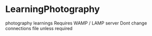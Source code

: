 # LearningPhotography
photography learnings
Requires WAMP / LAMP server
Dont change connections file unless required
